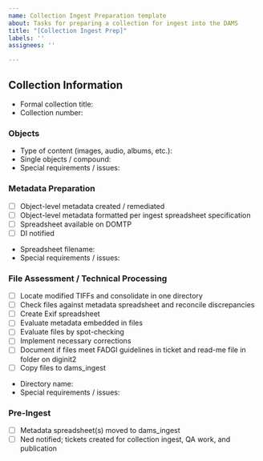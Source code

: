 ```yaml
---
name: Collection Ingest Preparation template
about: Tasks for preparing a collection for ingest into the DAMS
title: "[Collection Ingest Prep]"
labels: ''
assignees: ''

---
```


## Collection Information

* Formal collection title:
* Collection number:

### Objects

* Type of content (images, audio, albums, etc.):
* Single objects / compound: 
* Special requirements / issues:

### Metadata Preparation

* [ ] Object-level metadata created / remediated
* [ ] Object-level metadata formatted per ingest spreadsheet specification
* [ ] Spreadsheet available on DOMTP
* [ ] DI notified

* Spreadsheet filename:
* Special requirements / issues:

### File Assessment / Technical Processing 

* [ ] Locate modified TIFFs and consolidate in one directory
* [ ] Check files against metadata spreadsheet and reconcile discrepancies
* [ ] Create Exif spreadsheet
* [ ] Evaluate metadata embedded in files
* [ ] Evaluate files by spot-checking
* [ ] Implement necessary corrections
* [ ] Document if files meet FADGI guidelines in ticket and read-me file in folder on diginit2
* [ ] Copy files to dams_ingest

* Directory name:
* Special requirements / issues:

### Pre-Ingest

* [ ] Metadata spreadsheet(s) moved to dams_ingest
* [ ] Ned notified; tickets created for collection ingest, QA work, and publication
